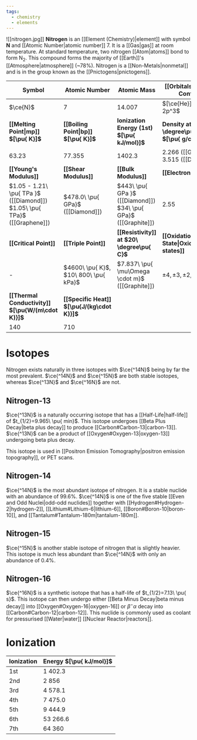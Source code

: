 ```yaml
---
tags:
  - chemistry
  - elements
---
```

![[nitrogen.jpg]]
**Nitrogen** is an [[Element (Chemistry)|element]] with symbol **N** and [[Atomic Number|atomic number]] 7. It is a [[Gas|gas]] at room temperature. At standard temperature, two nitrogen [[Atom|atoms]] bond to form $\text{N}_{2}$. This compound forms the majority of [[Earth]]'s [[Atmosphere|atmosphere]] (~$78\%$). Nitrogen is a [[Non-Metals|nonmetal]] and is in the group known as the [[Pnictogens|pnictogens]].

| **Symbol**                                                                  | **Atomic Number**                            | **Atomic Mass**                                                   | **[[Orbitals\|Electron Config.]]**                    | **Phase**                                                                  |
| --------------------------------------------------------------------------- | -------------------------------------------- | ----------------------------------------------------------------- | ----------------------------------------------------- | -------------------------------------------------------------------------- |
| $\ce{N}$                                                                    | $7$                                          | $14.007$                                                          | $[\ce{He}]\ 2s^2\ 2p^3$                               | solid                                                                      |
| **[[Melting Point\|mp]] $[\pu{ K}]$**                                       | **[[Boiling Point\|bp]] $[\pu{ K}]$**        | **Ionization Energy (1st) $[\pu{ kJ/mol}]$**                      | **Density at $20\ \degree\pu{ C}$ $[\pu{ g/cm^3 }]$** | **Atomic Radius**                                                          |
| $63.23$                                                                     | $77.355$                                     | $1402.3$                                                          | $2.266$ ([[Graphite]])<br>$3.515$ ([[Diamond]])       | $67\ \pu{ pm }$                                                            |
| **[[Young's Modulus]]**                                                     | **[[Shear Modulus]]**                        | **[[Bulk Modulus]]**                                              | **[[Electronegativity]]**                             | **Main [[Isotope\|isotopes]]**                                             |
| $1.05 - 1.21\ \pu{ TPa }$ ([[Diamond]])<br>$1.05\ \pu{ TPa}$ ([[Graphene]]) | $478.0\ \pu{ GPa}$ ([[Diamond]])             | $443\ \pu{ GPa }$ ([[Diamond]])<br>$34\ \pu{ GPa}$ ([[Graphite]]) | $2.55$                                                | $\ce{^12C}:\ 98.9\%$<br>$\ce{^13C}:\ 1.06\%$<br>$\ce{^14C}:\ 1\ \pu{ ppt}$ |
| **[[Critical Point]]**                                                      | **[[Triple Point]]**                         | **[[Resistivity]] at $20\ \degree\pu{ C}$**                       | **[[Oxidation State\|Oxidation states]]**             | **[[Electron Affinity]]**                                                  |
| -                                                                           | $4600\ \pu{ K}$,<br>$10\ 800\ \pu{ kPa}$     | $7.837\ \pu{ \mu\Omega \cdot m}$<br>([[Graphite]])                | $\pm 4, \pm 3, \pm 2, \pm 1, 0$                       | $121.776\ \pu{ kJ/mol }$ $1.262\ \pu{ eV}$                                 |
| **[[Thermal Conductivity]] $[\pu{W/(m\cdot K)}]$**                          | **[[Specific Heat]] $[\pu{J/(kg\cdot K)}]$** |                                                                   |                                                       |                                                                            |
| $140$                                                                       | $710$                                        |                                                                   |                                                       |                                                                            |
# Isotopes
Nitrogen exists naturally in three isotopes with $\ce{^14N}$ being by far the most prevalent. $\ce{^14N}$ and $\ce{^15N}$ are both stable isotopes, whereas $\ce{^13N}$ and $\ce{^16N}$ are not.
## Nitrogen-13
$\ce{^13N}$ is a naturally occurring isotope that has a [[Half-Life|half-life]] of $t_{1/2}=9.965\ \pu{ min}$. This isotope undergoes [[Beta Plus Decay|beta plus decay]] to produce [[Carbon#Carbon-13|carbon-13]]. $\ce{^13N}$ can be a product of [[Oxygen#Oxygen-13|oxygen-13]] undergoing beta plus decay.

This isotope is used in [[Positron Emission Tomography|positron emission topography]], or PET scans.
## Nitrogen-14
$\ce{^14N}$ is the most abundant isotope of nitrogen. It is a stable nuclide with an abundance of $99.6\%$. $\ce{^14N}$ is one of the five stable [[Even and Odd Nuclei|odd-odd nuclides]] together with [[Hydrogen#Hydrogen-2|hydrogen-2]], [[Lithium#Lithium-6|lithium-6]], [[Boron#Boron-10|boron-10]], and [[Tantalum#Tantalum-180m|tantalum-180m]].
## Nitrogen-15
$\ce{^15N}$ is another stable isotope of nitrogen that is slightly heavier. This isotope is much less abundant than $\ce{^14N}$ with only an abundance of $0.4\%$. 
## Nitrogen-16
$\ce{^16N}$ is a synthetic isotope that has a half-life of $t_{1/2}=7.13\ \pu{ s}$. This isotope can then undergo either [[Beta Minus Decay|beta minus decay]] into [[Oxygen#Oxygen-16|oxygen-16]] or $\beta^-\alpha$ decay into [[Carbon#Carbon-12|carbon-12]]. This nuclide is commonly used as coolant for pressurised [[Water|water]] [[Nuclear Reactor|reactors]].
# Ionization
| Ionization | Energy $[\pu{ kJ/mol}]$ |
| ---------- | ----------------------- |
| 1st        | $1\ 402.3$              |
| 2nd        | $2\ 856$                |
| 3rd        | $4\ 578.1$              |
| 4th        | $7\ 475.0$              |
| 5th        | $9\ 444.9$              |
| 6th        | $53\ 266.6$             |
| 7th        | $64\ 360$               |
